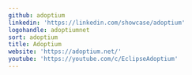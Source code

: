 ```yaml
---
github: adoptium
linkedin: 'https://linkedin.com/showcase/adoptium'
logohandle: adoptiumnet
sort: adoptium
title: Adoptium
website: 'https://adoptium.net/'
youtube: 'https://youtube.com/c/EclipseAdoptium'
---
```

